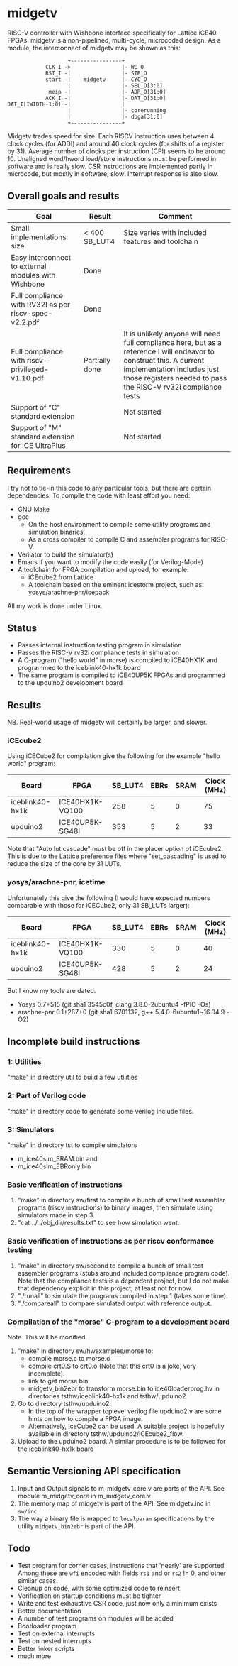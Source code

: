# midgetv

RISC-V controller with Wishbone interface specifically for Lattice
iCE40 FPGAs. midgetv is a non-pipelined, multi-cycle, microcoded design. As a
module, the interconnect of midgetv may be shown as this:

   
                       +----------------+
                CLK_I ->                |- WE_O
                RST_I -|                |- STB_O
                start -|    midgetv     |- CYC_O
                       |                |- SEL_O[3:0] 
                 meip -|                |- ADR_O[31:0]
                ACK_I -|                |- DAT_O[31:0]
    DAT_I[IWIDTH-1:0] -|                |
                       |                |- corerunning
                       |                |- dbga[31:0]
                       +----------------+

Midgetv trades speed for size. Each RISCV instruction uses between 4
clock cycles (for ADDI) and around 40 clock cycles (for shifts of a
register by 31). Average number of clocks per instruction (CPI) seems to be
around 10. Unaligned word/hword load/store instructions must be performed in
software and is really slow. CSR instructions are implemented partly
in microcode, but mostly in software; slow! Interrupt response is also slow. 


## Overall goals and results

| Goal          | Result | Comment |
| ------------- | ------ | ------- |
| Small implementations size | < 400 SB_LUT4 | Size varies with included features and toolchain |
| Easy interconnect to external modules with Wishbone | Done | |
| Full compliance with RV32I as per riscv-spec-v2.2.pdf | Done | |
| Full compliance with riscv-privileged-v1.10.pdf | Partially done | It is unlikely anyone will need full compliance here, but as a reference I will endeavor to construct this. A current implementation includes just those registers needed to pass the RISC-V rv32i compliance tests |
| Support of "C" standard extension | | Not started |
| Support of "M" standard extension for iCE UltraPlus | | Not started |

## Requirements

I try not to tie-in this code to any particular tools, but there are
certain dependencies. To compile the code with least effort you need:

- GNU Make
- gcc
  - On the host environment to compile some utility programs and simulation binaries.
  - As a cross compiler to compile C and assembler programs for RISC-V.
- Verilator to build the simulator(s)
- Emacs if you want to modify the code easily (for Verilog-Mode)
- A toolchain for FPGA compilation and upload, for example:
  - iCEcube2 from Lattice
  - A toolchain based on the eminent icestorm project, such as: yosys/arachne-pnr/icepack

All my work is done under Linux.
  
## Status 
- Passes internal instruction testing program in simulation
- Passes the RISC-V rv32i compliance tests in simulation
- A C-program ("hello world" in morse) is compiled to
  iCE40HX1K and programmed to the iceblink40-hx1k board
- The same program is compiled to iCE40UP5K FPGAs and programmed to
  the upduino2 development board

## Results
NB. Real-world usage of midgetv will certainly be larger, and slower.

### iCEcube2
Using iCECube2 for compilation give the following for the example "hello world" program:

Board           | FPGA            | SB_LUT4  | EBRs | SRAM | Clock (MHz)
--------------- | --------------- | -------- | ---- | ---- | -----------
iceblink40-hx1k | ICE40HX1K-VQ100 | 258      |  5   |  0   | 75         
upduino2        | ICE40UP5K-SG48I | 353      |  5   |  2   | 33         

Note that "Auto lut cascade" must be off in the placer option of
iCEcube2. This is due to the Lattice preference files where
"set_cascading" is used to reduce the size of the core by 31 LUTs.

### yosys/arachne-pnr, icetime
Unfortunately this give the following
(I would have expected numbers comparable with those for iCECube2, only 31 SB_LUTs larger):

Board           | FPGA            | SB_LUT4  | EBRs | SRAM | Clock (MHz)
--------------- | --------------- | -------- | ---- | ---- | -----------
iceblink40-hx1k | ICE40HX1K-VQ100 | 330      |  5   |  0   | 40         
upduino2        | ICE40UP5K-SG48I | 428      |  5   |  2   | 24         

But I know my tools are dated:
- Yosys 0.7+515 (git sha1 3545c0f, clang 3.8.0-2ubuntu4 -fPIC -Os)
- arachne-pnr 0.1+287+0 (git sha1 6701132, g++ 5.4.0-6ubuntu1~16.04.9 -O2)


## Incomplete build instructions

### 1: Utilities
"make" in directory util to build a few utilities

### 2: Part of Verilog code
"make" in directory code to generate some verilog include files.

### 3: Simulators
"make" in directory tst to compile simulators
 - m_ice40sim_SRAM.bin and
 - m_ice40sim_EBRonly.bin


### Basic verification of instructions
1. "make" in directory sw/first to compile a bunch of small test
   assembler programs (riscv instructions) to binary images, then
   simulate using simulators made in step 3.
2. "cat ../../obj_dir/results.txt" to see how simulation went.

### Basic verification of instructions as per riscv conformance testing
1. "make" in directory sw/second to compile a bunch of small test
   assembler programs (stubs around included compliance program code).
   Note that the compliance tests is a dependent project, but I do
   not make that dependency explicit in this project, at least not
   for now.
2. "./runall" to simulate the programs compiled in step 1 (takes some time).
3. "./compareall" to compare simulated output with reference output.

### Compilation of the "morse" C-program to a development board
Note. This will be modified.
1. "make" in directory sw/hwexamples/morse to:
   - compile morse.c to morse.o
   - compile crt0.S to crt0.o (Note that this crt0 is a joke, very incomplete).
   - link to get morse.bin
   - midgetv_bin2ebr to transform morse.bin to ice40loaderprog.hv in
     directories tsthw/iceblink40-hx1k and tsthw/upduino2
1. Go to directory tsthw/upduino2.
   - In the top of the wrapper toplevel
     verilog file upduino2.v are some hints on how to compile a FPGA image.
   - Alternatively, iceCube2 can be used. A suitable project is hopefully
      available in directory tsthw/upduino2/iCEcube2_flow.
1. Upload to the upduino2 board. A similar procedure is to be followed for
   the iceblink40-hx1k board
   

## Semantic Versioning API specification
1. Input and Output signals to m_midgetv_core.v are parts of the API.
   See module m_midgetv_core in m_midgetv_core.v
2. The memory map of midgetv is part of the API. See midgetv.inc in `sw/inc`
3. The way a binary file is mapped to `localparam` specifications by the
   utility `midgetv_bin2ebr` is part of the API.


## Todo

- Test program for corner cases, instructions that 'nearly' are
  supported.  Among these are `wfi` encoded with fields `rs1` and or
  `rs2` != 0, and other similar cases.
- Cleanup on code, with some optimized code to reinsert
- Verification on startup conditions must be tighter
- Write and test exhaustive CSR code, just now only a minimum exists
- Better documentation
- A number of test programs on modules will be added
- Bootloader program
- Test on external interrupts
- Test on nested interrupts
- Better linker scripts
- much more

